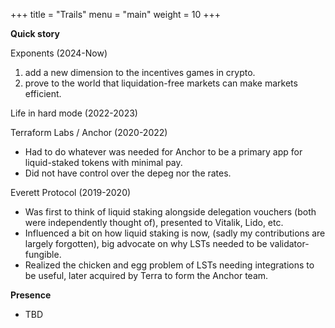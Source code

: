 +++
title = "Trails"
menu = "main"
weight = 10
+++

**Quick story**

Exponents (2024-Now)
1) add a new dimension to the incentives games in crypto. 
2) prove to the world that liquidation-free markets can make markets efficient. 

Life in hard mode (2022-2023)

Terraform Labs / Anchor (2020-2022)
- Had to do whatever was needed for Anchor to be a primary app for liquid-staked tokens with minimal pay. 
- Did not have control over the depeg nor the rates. 

Everett Protocol (2019-2020)
- Was first to think of liquid staking alongside delegation vouchers (both were independently thought of), presented to Vitalik, Lido, etc. 
- Influenced a bit on how liquid staking is now, (sadly my contributions are largely forgotten), big advocate on why LSTs needed to be validator-fungible. 
- Realized the chicken and egg problem of LSTs needing integrations to be useful, later acquired by Terra to form the Anchor team. 

**Presence**
- TBD